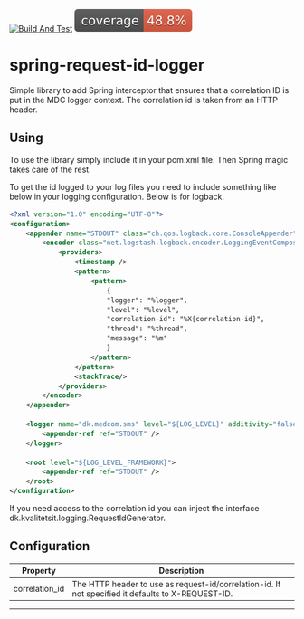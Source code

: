 [![Build And Test](https://github.com/KvalitetsIT/spring-request-id-logger/actions/workflows/build.yml/badge.svg)](https://github.com/KvalitetsIT/spring-request-id-logger/actions/workflows/build.yml) ![Test Coverage](.github/badges/jacoco.svg)
# spring-request-id-logger
Simple library to add Spring interceptor that ensures that a correlation ID is put in the MDC logger context.
The correlation id is taken from an HTTP header.

## Using
To use the library simply include it in your pom.xml file. Then Spring magic takes care of the rest.  

To get the id logged to your log files you need to include something like below in your logging configuration. Below is for logback. 
```xml
<?xml version="1.0" encoding="UTF-8"?>
<configuration>
    <appender name="STDOUT" class="ch.qos.logback.core.ConsoleAppender">
        <encoder class="net.logstash.logback.encoder.LoggingEventCompositeJsonEncoder">
            <providers>
                <timestamp />
                <pattern>
                    <pattern>
                        {
                        "logger": "%logger",
                        "level": "%level",
                        "correlation-id": "%X{correlation-id}",
                        "thread": "%thread",
                        "message": "%m"
                        }
                    </pattern>
                </pattern>
                <stackTrace/>
            </providers>
        </encoder>
    </appender>

    <logger name="dk.medcom.sms" level="${LOG_LEVEL}" additivity="false">
        <appender-ref ref="STDOUT" />
    </logger>

    <root level="${LOG_LEVEL_FRAMEWORK}">
        <appender-ref ref="STDOUT" />
    </root>
</configuration>
```
If you need access to the correlation id you can inject the interface dk.kvalitetsit.logging.RequestIdGenerator.

## Configuration
|Property | Description |   
|---|---|
|correlation_id |The HTTP header to use as request-id/correlation-id. If not specified it defaults to X-REQUEST-ID. |
----------



